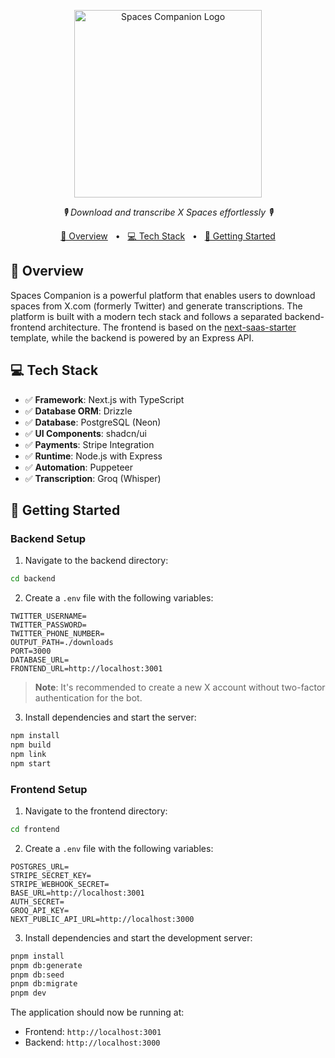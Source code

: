 <p align="center">
  <img src="https://img.mytsi.org/i/ioZt903.png" height="300" alt="Spaces Companion Logo"/>
</p>
<p align="center">
  <em>🎙️ Download and transcribe X Spaces effortlessly 🎙️</em>
</p>

<p align="center">
<a href="#overview">📝 Overview</a>
<span>&nbsp;&nbsp;•&nbsp;&nbsp;</span>
<a href="#tech-stack">💻 Tech Stack</a>
<span>&nbsp;&nbsp;•&nbsp;&nbsp;</span>
<a href="#getting-started">🚀 Getting Started</a>
</p>

## 📝 Overview

Spaces Companion is a powerful platform that enables users to download spaces from X.com (formerly Twitter) and generate transcriptions. The platform is built with a modern tech stack and follows a separated backend-frontend architecture. The frontend is based on the [next-saas-starter](https://github.com/leerob/next-saas-starter) template, while the backend is powered by an Express API.

## 💻 Tech Stack

- ✅ **Framework**: Next.js with TypeScript
- ✅ **Database ORM**: Drizzle
- ✅ **Database**: PostgreSQL (Neon)
- ✅ **UI Components**: shadcn/ui
- ✅ **Payments**: Stripe Integration
- ✅ **Runtime**: Node.js with Express
- ✅ **Automation**: Puppeteer
- ✅ **Transcription**: Groq (Whisper)

## 🚀 Getting Started

### Backend Setup

1. Navigate to the backend directory:
```bash
cd backend
```
2. Create a `.env` file with the following variables:
```env
TWITTER_USERNAME=
TWITTER_PASSWORD=
TWITTER_PHONE_NUMBER=
OUTPUT_PATH=./downloads
PORT=3000
DATABASE_URL=
FRONTEND_URL=http://localhost:3001
```

> **Note**: It's recommended to create a new X account without two-factor authentication for the bot.

3. Install dependencies and start the server:
```bash
npm install
npm build
npm link
npm start
```

### Frontend Setup

1. Navigate to the frontend directory:
```bash
cd frontend
```

2. Create a `.env` file with the following variables:
```env
POSTGRES_URL=
STRIPE_SECRET_KEY=
STRIPE_WEBHOOK_SECRET=
BASE_URL=http://localhost:3001
AUTH_SECRET=
GROQ_API_KEY=
NEXT_PUBLIC_API_URL=http://localhost:3000
```

3. Install dependencies and start the development server:
```bash
pnpm install
pnpm db:generate
pnpm db:seed
pnpm db:migrate
pnpm dev
```

The application should now be running at:
- Frontend: `http://localhost:3001`
- Backend: `http://localhost:3000`
